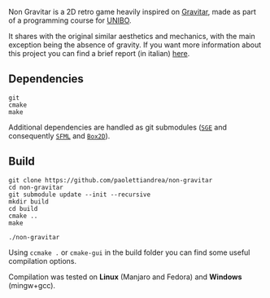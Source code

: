 Non Gravitar is a 2D retro game heavily inspired on [Gravitar](https://en.wikipedia.org/wiki/Gravitar), made as part of a programming course for [UNIBO](https://www.unibo.it/en).

It shares with the original similar aesthetics and mechanics, with the main exception being the absence of gravity.
If you want more information about this project you can find a brief report (in italian) [here](https://github.com/paolettiandrea/non-gravitar/blob/master/doc/Relazione.pdf).

## Dependencies
    git
    cmake
    make
    
Additional dependencies are handled as git submodules ([`SGE`](https://github.com/paolettiandrea/SGE) and consequently [`SFML`](https://github.com/SFML/SFML) and [`Box2D`](https://github.com/erincatto/box2d)).

## Build
    git clone https://github.com/paolettiandrea/non-gravitar
    cd non-gravitar
    git submodule update --init --recursive
    mkdir build
    cd build
    cmake ..
    make
    
    ./non-gravitar
    
Using `ccmake .` or `cmake-gui` in the build folder you can find some useful compilation options.
    
Compilation was tested on **Linux** (Manjaro and Fedora) and **Windows** (mingw+gcc).
